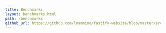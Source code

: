```yaml
---
title: Benchmarks
layout: benchmarks.html
path: /benchmarks
github_url: https://github.com/lmammino/fastify-website/blob/master/src/website/layouts/benchmarks.html
---
```


